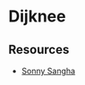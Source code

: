 # Dijknee

## Resources

- [Sonny Sangha](https://www.youtube.com/live/G6X6CnxBDI4?feature=shared&t=5727)
